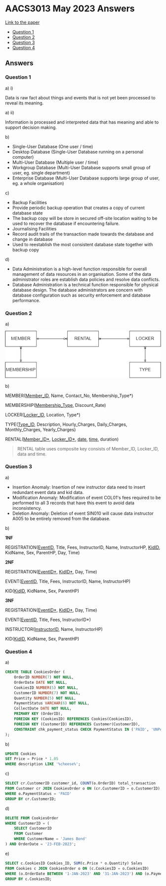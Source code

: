 <!-- @import "[TOC]" {cmd="toc" depthFrom=1 depthTo=6 orderedList=false} -->

# AACS3013 May 2023 Answers

[Link to the paper](https://eprints.tarc.edu.my/25091/1/AACS3013.pdf)

- [Question 1](#question-1)
- [Question 2](#question-2)
- [Question 3](#question-3)
- [Question 4](#question-4)

## Answers

### Question 1

a) i)

Data is raw fact about things and events that is not yet been processed to reveal its meaning. 

a) ii)

Information is processed and interpreted data that has meaning and able to support decision making.

b) 

- Single-User Database (One user / time)
- Desktop Database (Single-User Database running on a personal computer)
- Multi-User Database (Multiple user / time)
- Workgroup Database (Multi-User Database supports small group of user, eg. single department)
- Enterprise Database (Multi-User Database supports large group of user, eg. a whole organisation)

c)

- Backup Facilities 
 - Provide periodic backup operation that creates a copy of current database state
 - The backup copy will be store in secured off-site location waiting to be used to recover the database if encountering failure.
- Journalising Facilities
 - Record audit trails of the transaction made towards the database and change in database
 - Used to reestablish the most consistent database state together with backup copy

d)

- Data Administration is a high-level function responsible for overall management of data resources in an organisation. Some of the data administrator roles are establish data policies and resolve data conflicts.
- Database Administration is a technical function responsible for physical database design. The database administrators are concern with database configuration such as security enforcement and database performance.

### Question 2

a)

![ERD Diagram](./question2a.png)

b)

MEMBER(<ins>Member\_ID</ins>, Name, Contact\_No, Membership\_Type\*)

MEMBERSHIP(<ins>Membership\_Type</ins>, Discount\_Rate)

LOCKER(<ins>Locker\_ID</ins>, Location, Type\*)

TYPE(<ins>Type\_ID</ins>, Description, Hourly\_Charges, Daily\_Charges, Monthly\_Charges, Yearly\_Charges)

RENTAL(<ins>Member\_ID\*</ins>, <ins>Locker\_ID\*</ins>, <ins>date</ins>, <ins>time</ins>, duration)

> RENTAL table uses composite key consists of Member\_ID, Locker\_ID, data and time.

### Question 3

a) 

- Insertion Anomaly: Insertion of new instructor data need to insert redundant event data and kid data.
- Modification Anomaly: Modification of event COL01's fees required to be performed to all 3 records that have this event to avoid data inconsistency.
- Deletion Anomaly: Deletion of event SIN010 will cause data instructor A005 to be entirely removed from the database.

b)

**1NF**

REGISTRATION(<ins>EventID</ins>, Title, Fees, InstructorID, Name, InstructorHP, <ins>KidID</ins>, KidName, Sex, ParentHP, Day, Time)

**2NF**

REGISTRATION(<ins>EventID\*</ins>, <ins>KidID\*</ins>, Day, Time)

EVENT(<ins>EventID</ins>, Title, Fees, InstructorID, Name, InstructorHP)

KID(<ins>KidID</ins>, KidName, Sex, ParentHP)

**3NF**

REGISTRATION(<ins>EventID\*</ins>, <ins>KidID\*</ins>, Day, Time)

EVENT(<ins>EventID</ins>, Title, Fees, InstructorID\*)

INSTRUCTOR(<ins>InstructorID</ins>, Name, InstructorHP)

KID(<ins>KidID</ins>, KidName, Sex, ParentHP)

### Question 4

a) 

```sql
CREATE TABLE CookiesOrder (
	OrderID NUMBER(7) NOT NULL,
	OrderDate DATE NOT NULL,
	CookiesID NUMBER(5) NOT NULL,
	CustomerID NUMBER(7) NOT NULL,
	Quantity NUMBER(5) NOT NULL,
	PaymentStatus VARCHAR(6) NOT NULL,
	CollectDate DATE NOT NULL,
	PRIMARY KEY (OrderID),
	FOREIGN KEY (CookiesID) REFERENCES Cookies(CookiesID),
	FOREIGN KEY (CustomerID) REFERENCES Customer(CustomerID),
	CONSTRAINT chk_payment_status CHECK PaymentStatus IN ('PAID', 'UNPAID')
);
```

b)

```sql
UPDATE Cookies
SET Price = Price * 1.05
WHERE description LIKE '%cheese%';
```

c)

```sql
SELECT cr.CustomerID customer_id, COUNT(o.OrderID) total_transaction
FROM Customer cr JOIN CookiesOrder o ON (cr.CustomerID = o.CustomerID)
WHERE o.PaymentStatus = 'PAID'
GROUP BY cr.CustomerID;
```

d)

```sql
DELETE FROM CookiesOrder
WHERE CustomerID = (
	SELECT CustomerID
	FROM Customer
	WHERE CustomerName = 'James Bond'
) AND OrderDate = '23-FEB-2023';
```

e)

```sql
SELECT c.CookiesID Cookies_ID, SUM(c.Price * o.Quantity) Sales
FROM Cookies c JOIN CookiesOrder o ON (c.CookiesID = o.CookiesID)
WHERE (o.OrderDate BETWEEN '1-JAN-2023' AND '31-JAN-2023') AND (o.PaymentStatus = 'PAID')
GROUP BY c.CookiesID;
```

